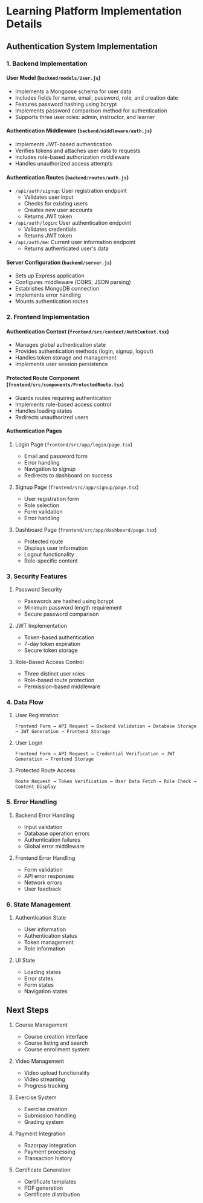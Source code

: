 # Learning Platform Implementation Details

## Authentication System Implementation

### 1. Backend Implementation

#### User Model (`backend/models/User.js`)

- Implements a Mongoose schema for user data
- Includes fields for name, email, password, role, and creation date
- Features password hashing using bcrypt
- Implements password comparison method for authentication
- Supports three user roles: admin, instructor, and learner

#### Authentication Middleware (`backend/middleware/auth.js`)

- Implements JWT-based authentication
- Verifies tokens and attaches user data to requests
- Includes role-based authorization middleware
- Handles unauthorized access attempts

#### Authentication Routes (`backend/routes/auth.js`)

- `/api/auth/signup`: User registration endpoint
  - Validates user input
  - Checks for existing users
  - Creates new user accounts
  - Returns JWT token
- `/api/auth/login`: User authentication endpoint
  - Validates credentials
  - Returns JWT token
- `/api/auth/me`: Current user information endpoint
  - Returns authenticated user's data

#### Server Configuration (`backend/server.js`)

- Sets up Express application
- Configures middleware (CORS, JSON parsing)
- Establishes MongoDB connection
- Implements error handling
- Mounts authentication routes

### 2. Frontend Implementation

#### Authentication Context (`frontend/src/context/AuthContext.tsx`)

- Manages global authentication state
- Provides authentication methods (login, signup, logout)
- Handles token storage and management
- Implements user session persistence

#### Protected Route Component (`frontend/src/components/ProtectedRoute.tsx`)

- Guards routes requiring authentication
- Implements role-based access control
- Handles loading states
- Redirects unauthorized users

#### Authentication Pages

1. Login Page (`frontend/src/app/login/page.tsx`)

   - Email and password form
   - Error handling
   - Navigation to signup
   - Redirects to dashboard on success

2. Signup Page (`frontend/src/app/signup/page.tsx`)

   - User registration form
   - Role selection
   - Form validation
   - Error handling

3. Dashboard Page (`frontend/src/app/dashboard/page.tsx`)
   - Protected route
   - Displays user information
   - Logout functionality
   - Role-specific content

### 3. Security Features

1. Password Security

   - Passwords are hashed using bcrypt
   - Minimum password length requirement
   - Secure password comparison

2. JWT Implementation

   - Token-based authentication
   - 7-day token expiration
   - Secure token storage

3. Role-Based Access Control
   - Three distinct user roles
   - Role-based route protection
   - Permission-based middleware

### 4. Data Flow

1. User Registration

   ```
   Frontend Form → API Request → Backend Validation → Database Storage → JWT Generation → Frontend Storage
   ```

2. User Login

   ```
   Frontend Form → API Request → Credential Verification → JWT Generation → Frontend Storage
   ```

3. Protected Route Access
   ```
   Route Request → Token Verification → User Data Fetch → Role Check → Content Display
   ```

### 5. Error Handling

1. Backend Error Handling

   - Input validation
   - Database operation errors
   - Authentication failures
   - Global error middleware

2. Frontend Error Handling
   - Form validation
   - API error responses
   - Network errors
   - User feedback

### 6. State Management

1. Authentication State

   - User information
   - Authentication status
   - Token management
   - Role information

2. UI State
   - Loading states
   - Error states
   - Form states
   - Navigation states

## Next Steps

1. Course Management

   - Course creation interface
   - Course listing and search
   - Course enrollment system

2. Video Management

   - Video upload functionality
   - Video streaming
   - Progress tracking

3. Exercise System

   - Exercise creation
   - Submission handling
   - Grading system

4. Payment Integration

   - Razorpay integration
   - Payment processing
   - Transaction history

5. Certificate Generation
   - Certificate templates
   - PDF generation
   - Certificate distribution
